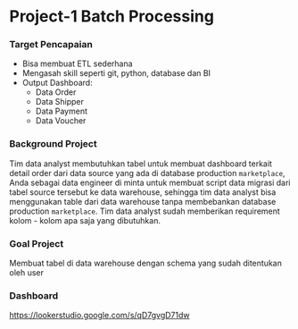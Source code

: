 # Project-1 Batch Processing

### Target Pencapaian

- Bisa membuat ETL sederhana
- Mengasah skill seperti git, python, database dan BI
- Output Dashboard:
    - Data Order
    - Data Shipper
    - Data Payment
    - Data Voucher

### Background Project

Tim data analyst membutuhkan tabel untuk membuat dashboard terkait detail order dari data source yang ada di database production `marketplace`, Anda sebagai data engineer di minta untuk membuat script data migrasi dari tabel source tersebut ke data warehouse, sehingga tim data analyst bisa menggunakan table dari data warehouse tanpa membebankan database production `marketplace`. Tim data analyst sudah memberikan requirement kolom - kolom apa saja yang dibutuhkan.

### Goal Project

Membuat tabel di data warehouse dengan schema yang sudah ditentukan oleh user

### Dashboard
https://lookerstudio.google.com/s/qD7gvgD71dw
